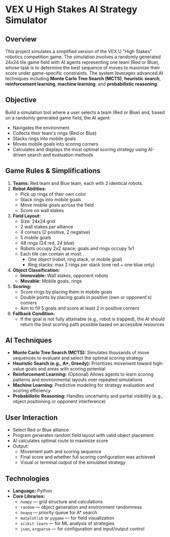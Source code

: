 # VEX U High Stakes AI Strategy Simulator

## Overview
This project simulates a simplified version of the VEX U "High Stakes" robotics competition game. The simulation involves a randomly generated 24x24 tile game field with AI agents representing one team (Red or Blue), whose task is to determine the best sequence of moves to maximize their score under game-specific constraints. The system leverages advanced AI techniques including **Monte Carlo Tree Search (MCTS)**, **heuristic search**, **reinforcement learning**, **machine learning**, and **probabilistic reasoning**.

## Objective
Build a simulation tool where a user selects a team (Red or Blue) and, based on a randomly generated game field, the AI agent:
- Navigates the environment
- Collects their team's rings (Red or Blue)
- Stacks rings into mobile goals
- Moves mobile goals into scoring corners
- Calculates and displays the most optimal scoring strategy using AI-driven search and evaluation methods

## Game Rules & Simplifications
1. **Teams:** Red team and Blue team, each with 2 identical robots.
2. **Robot Abilities:**
   - Pick up rings of their own color
   - Stack rings into mobile goals
   - Move mobile goals across the field
   - Score on wall stakes
3. **Field Layout:**
   - Size: 24x24 grid
   - 2 wall stakes per alliance
   - 4 corners (2 positive, 2 negative)
   - 5 mobile goals
   - 48 rings (24 red, 24 blue)
   - Robots occupy 2x2 space; goals and rings occupy 1x1
   - Each tile can contain at most:
     - One object (robot, ring stack, or mobile goal)
     - Ring stacks: max 2 rings per stack (one red + one blue only)
4. **Object Classification:**
   - **Immovable:** Wall stakes, opponent robots
   - **Movable:** Mobile goals, rings
5. **Scoring:**
   - Score rings by placing them in mobile goals
   - Double points by placing goals in positive (own or opponent's) corners
   - Aim to fill 5 goals and score at least 2 in positive corners
6. **Fallback Condition:**
   - If the goal is not fully attainable (e.g., robot is trapped), the AI should return the best scoring path possible based on accessible resources

## AI Techniques
- **Monte Carlo Tree Search (MCTS):** Simulates thousands of move sequences to evaluate and select the optimal scoring strategy
- **Heuristic Search (e.g., A\*, Greedy):** Prioritizes movement toward high-value goals and areas with scoring potential
- **Reinforcement Learning:** (Optional) Allows agents to learn scoring patterns and environmental layouts over repeated simulations
- **Machine Learning:** Predictive modeling for strategy evaluation and scoring efficiency
- **Probabilistic Reasoning:** Handles uncertainty and partial visibility (e.g., object positioning or opponent interference)

## User Interaction
- Select Red or Blue alliance
- Program generates random field layout with valid object placement
- AI calculates optimal route to maximize score
- Output:
  - Movement path and scoring sequence
  - Final score and whether full scoring configuration was achieved
  - Visual or terminal output of the simulated strategy

## Technologies
- **Language:** Python
- **Core Libraries:**
  - `numpy` — grid structure and calculations
  - `random` — object generation and environment randomness
  - `heapq` — priority queue for A* search
  - `matplotlib` or `pygame` — for field visualization
  - `scikit-learn` — for ML analysis of strategies
  - `json`, `argparse` — for configuration and input/output control
